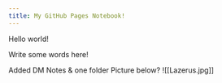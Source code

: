 ```yaml
---
title: My GitHub Pages Notebook!
---
```


Hello world!

Write some words here!

Added DM Notes & one folder
Picture below?
![[Lazerus.jpg]]